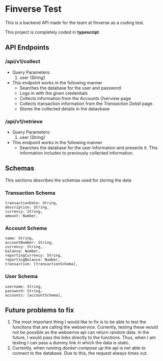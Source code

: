 # Finverse Test

This is a backend API made for the team at finverse as a coding test.

This project is completely coded in **typescript**.

## API Endpoints

### /api/v1/collect 
- Query Parameters: 
    1. user (String)
- This endpoint works in the following manner
  - Searches the database for the user and password
  - Logs in with the given credentials
  - Collects information from the _Accounts Overview_ page 
  - Collects transaction information from the _Transaction Detail_ page.
  - Stores the collected details in the datavbase

### /api/v1/retrieve
- Query Parameters: 
   1. user (String)
- This endpoint works in the following manner
  -  Searches the database for the user information and presents it. This information includes to previously collected information.

## Schemas

This sections describes the schemas used for storing the data

### Transaction Schema

    transactionDate: String,
    description: String,
    currency: String,
    amount: Number,

### Account Schema

    name: String,
    accountNumber: String,
    currency: String,
    balance: Number,
    reportingCurrency: String,
    reportingBalance: Number,
    transaction: [transactionSchema],

### User Schema

    username: String,
    password: String,
    accounts: [accountSchema],

## Future problems to fix

1. The most important thing I would like to fix is to be able to test the functions that are calling the webservice. Currently, testing these would not be possible as the webserive api can return random data. In the future, I would pass the links directly to the functions. Thus, when I am testing I can pass a dummy link in which the data is static.
2. Currently, when running _docker-compose up_ the api is not able to connect to the database. Due to this, the request always times out.